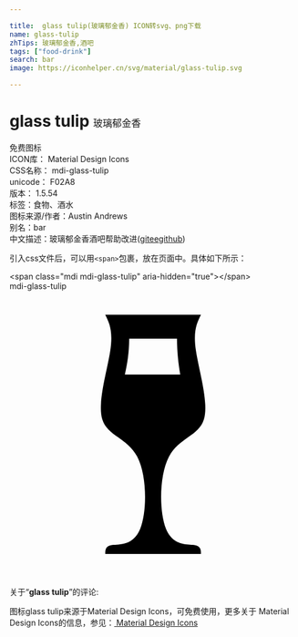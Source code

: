 ```yaml
---

title:  glass tulip(玻璃郁金香) ICON转svg、png下载
name: glass-tulip
zhTips: 玻璃郁金香,酒吧
tags: ["food-drink"]
search: bar
image: https://iconhelper.cn/svg/material/glass-tulip.svg

---
```


# glass tulip  <small style="font-size: 60%;font-weight: 100">玻璃郁金香</small>


<div class="detail-page">
<p>
<span><span class="badge-success badge">免费图标</span> </span>
<br/>
<span>
ICON库：
<span class="badge-secondary badge">Material Design Icons</span> 
</span>
<br/>
<span>
CSS名称：
<span class="badge-secondary badge">mdi-glass-tulip</span> 
</span>
<br/>
<span>
unicode：
<span class="badge-secondary badge">F02A8</span> 
<copy-btn content='F02A8' btn-title=""></copy-btn>
<copy-btn :content='String.fromCodePoint(parseInt("F02A8", 16))' btn-title="复制U"></copy-btn>
</span>
<br/>
<span>
版本：
<span class="badge-secondary badge">1.5.54</span> 
</span><br/><span>标签：<span class="badge-light badge"><router-link to="/tags/food-drink.html">食物、酒水</router-link></span></span>
<br/>
<span>图标来源/作者：<span class="badge-light badge">Austin Andrews</span></span> 
<br/>
<span>别名：<span class="badge-light badge">bar</span></span><br/><span class="zh-detail">中文描述：<span class="badge-primary badge">玻璃郁金香</span><span class="badge-primary badge">酒吧</span><span class="help-link"><span>帮助改进</span>(<a href="https://gitee.com/liuwave/icon-helper/edit/master/json/material/glass-tulip.json" target="_blank" rel="noopener noreferrer">gitee</a><a href="https://github.com/liuwave/icon-helper/edit/master/json/material/glass-tulip.json" target="_blank" rel="noopener noreferrer">github</a></span>)</span><br/>
</p>
</div>
<div class="alert alert-dark">
  <i class="mdi mdi-glass-tulip mdi-48px"></i>
  <i class="mdi mdi-glass-tulip mdi-36px"></i>
  <i class="mdi mdi-glass-tulip mdi-24px"></i>
  <i class="mdi mdi-glass-tulip mdi-18px"></i>
</div>
<div>
  <p>引入css文件后，可以用<code>&lt;span&gt;</code>包裹，放在页面中。具体如下所示：    
  </p>
  <div class="alert alert-primary" style="font-size: 14px">
    &lt;span class="mdi mdi-glass-tulip" aria-hidden="true"&gt;&lt;/span&gt;
    <copy-btn content='<span class="mdi mdi-glass-tulip" aria-hidden="true"></span>'></copy-btn>
  </div>
  <div class="alert alert-secondary">
    <i class="mdi mdi-glass-tulip"
    style="font-size: 24px"
    aria-hidden="true"></i> mdi-glass-tulip
    <copy-btn content="mdi-glass-tulip" btn-title="复制图标名称"></copy-btn>
  </div>
</div>
<div id="svg" class="svg-wrap">
<svg xmlns="http://www.w3.org/2000/svg" viewBox="0 0 24 24"><path d="M8,2H16C15.67,2.67 15.33,3.33 15.58,5C15.83,6.67 16.67,9.33 16.25,10.74C15.83,12.14 14.17,12.28 13.33,13.86C12.5,15.44 12.5,18.47 13.08,19.9C13.67,21.33 14.83,21.17 15.42,21.25C16,21.33 16,21.67 16,22H8C8,21.67 8,21.33 8.58,21.25C9.17,21.17 10.33,21.33 10.92,19.9C11.5,18.47 11.5,15.44 10.67,13.86C9.83,12.28 8.17,12.14 7.75,10.74C7.33,9.33 8.17,6.67 8.42,5C8.67,3.33 8.33,2.67 8,2M10,4C10,5.19 9.83,6.17 9.64,7H14.27C14.13,6.17 14,5.19 14,4H10Z" /></svg>
</div>
<detail full-name='mdi-glass-tulip'></detail>
<div class="icon-detail__container">
<p>关于“<b>glass tulip</b>”的评论:</p>
</div>
<Vssue title="关于“glass tulip”的评论" />    
<div><p>图标glass tulip来源于Material Design Icons，可免费使用，更多关于 Material Design Icons的信息，参见：<a target="_blank" href="https://iconhelper.cn/material.html"> Material Design Icons</a>
</p></div>

